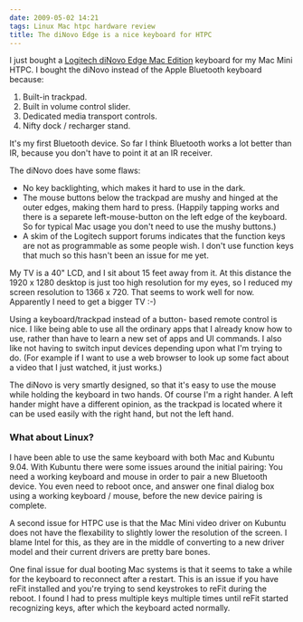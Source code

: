 ```yaml
---
date: 2009-05-02 14:21
tags: Linux Mac htpc hardware review
title: The diNovo Edge is a nice keyboard for HTPC
---
```


I just bought a [Logitech diNovo Edge Mac Edition](http://www.logitech.com/index.cfm/keyboards/keyboard/devices/4741&cl=us,en)
keyboard for my Mac Mini HTPC. I bought the diNovo instead of the Apple
Bluetooth keyboard because:

1. Built-in trackpad.
2. Built in volume control slider.
3. Dedicated media transport controls.
4. Nifty dock / recharger stand.

It's my first Bluetooth device. So far I think Bluetooth works a lot better
than IR, because you don't have to point it at an IR receiver.

The diNovo does have some flaws:

* No key backlighting, which makes it hard to use in the dark.
* The mouse buttons below the trackpad are mushy and hinged at the outer edges, making them hard to press. (Happily tapping works and there is a separete left-mouse-button on the left edge of the keyboard. So for typical Mac usage you don't need to use the mushy buttons.)
* A skim of the Logitech support forums indicates that the function keys are not as programmable as some people wish. I don't use function keys that much so this hasn't been an issue for me yet.

My TV is a 40" LCD, and I sit about 15 feet away from it. At this distance the
1920 x 1280 desktop is just too high resolution for my eyes, so I reduced my
screen resolution to 1366 x 720. That seems to work well for now. Apparently I
need to get a bigger TV :-)

Using a keyboard/trackpad instead of a button-
based remote control is nice. I like being able to use all the ordinary apps
that I already know how to use, rather than have to learn a new set of apps
and UI commands. I also like not having to switch input devices depending upon
what I'm trying to do. (For example if I want to use a web browser to look up
some fact about a video that I just watched, it just works.)

The diNovo is
very smartly designed, so that it's easy to use the mouse while holding the
keyboard in two hands. Of course I'm a right hander. A left hander might have
a different opinion, as the trackpad is located where it can be used easily
with the right hand, but not the left hand.

### What about Linux?

I have been able
to use the same keyboard with both Mac and Kubuntu 9.04. With Kubuntu there
were some issues around the initial pairing: You need a working keyboard and
mouse in order to pair a new Bluetooth device. You even need to reboot once,
and answer one final dialog box using a working keyboard / mouse, before the
new device pairing is complete.

A second issue for HTPC use is that the Mac
Mini video driver on Kubuntu does not have the flexability to slightly lower
the resolution of the screen. I blame Intel for this, as they are in the
middle of converting to a new driver model and their current drivers are
pretty bare bones.

One final issue for dual booting Mac systems is that it
seems to take a while for the keyboard to reconnect after a restart. This is
an issue if you have reFit installed and you're trying to send keystrokes to
reFit during the reboot. I found I had to press multiple keys multiple times
until reFit started recognizing keys, after which the keyboard acted normally.
